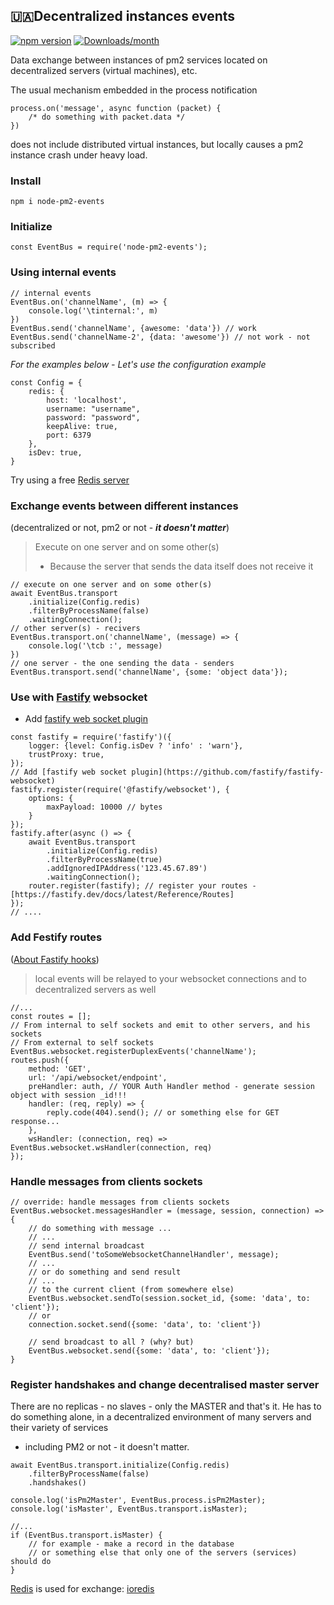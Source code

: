 ## 🇺🇦Decentralized instances events

[![npm version](https://img.shields.io/npm/v/node-pm2-events.svg)](https://www.npmjs.com/package/node-pm2-events)
[![Downloads/month](https://img.shields.io/npm/dm/node-pm2-events.svg)](http://www.npmtrends.com/node-pm2-events)

Data exchange between instances of pm2
services located on decentralized servers (virtual machines), etc.

The usual mechanism embedded in the process notification

```ecmascript 6
process.on('message', async function (packet) {
    /* do something with packet.data */
})
```
does not include distributed virtual instances, but locally causes a pm2 instance crash under heavy load.

### Install

```shell
npm i node-pm2-events
```

### Initialize

```ecmascript 6
const EventBus = require('node-pm2-events');
```

### Using internal events

```ecmascript 6
// internal events
EventBus.on('channelName', (m) => {
    console.log('\tinternal:', m)
})
EventBus.send('channelName', {awesome: 'data'}) // work
EventBus.send('channelName-2', {data: 'awesome'}) // not work - not subscribed
```

*For the examples below - Let's use the configuration example*

```ecmascript 6
const Config = {
    redis: {
        host: 'localhost',
        username: "username",
        password: "password",
        keepAlive: true,
        port: 6379
    },
    isDev: true,
}
```
Try using a free [Redis server](https://app.redislabs.com/)

### Exchange events between different instances
(decentralized or not, pm2 or not - ***it doesn't matter***)

> Execute on one server and on some other(s)
> - Because the server that sends the data itself does not receive it
```ecmascript 6
// execute on one server and on some other(s)
await EventBus.transport
    .initialize(Config.redis)
    .filterByProcessName(false)
    .waitingConnection();
// other server(s) - recivers
EventBus.transport.on('channelName', (message) => {
    console.log('\tcb :', message)
})
// one server - the one sending the data - senders
EventBus.transport.send('channelName', {some: 'object data'});
```

### Use with [Fastify](https://fastify.dev/) websocket

* Add [fastify web socket plugin](https://github.com/fastify/fastify-websocket)
```ecmascript 6
const fastify = require('fastify')({
    logger: {level: Config.isDev ? 'info' : 'warn'},
    trustProxy: true,
});
// Add [fastify web socket plugin](https://github.com/fastify/fastify-websocket)
fastify.register(require('@fastify/websocket'), {
    options: {
        maxPayload: 10000 // bytes
    }
});
fastify.after(async () => {
    await EventBus.transport
        .initialize(Config.redis)
        .filterByProcessName(true)
        .addIgnoredIPAddress('123.45.67.89')
        .waitingConnection();
    router.register(fastify); // register your routes - [https://fastify.dev/docs/latest/Reference/Routes]
});
// ....
```

### Add Festify routes
([About Fastify hooks](https://fastify.dev/docs/latest/Reference/Hooks/))
> local events will be relayed to your websocket connections and to decentralized servers as well
```ecmascript 6
//...
const routes = [];
// From internal to self sockets and emit to other servers, and his sockets
// From external to self sockets
EventBus.websocket.registerDuplexEvents('channelName');
routes.push({
    method: 'GET',
    url: '/api/websocket/endpoint',
    preHandler: auth, // YOUR Auth Handler method - generate session object with session _id!!!
    handler: (req, reply) => {
        reply.code(404).send(); // or something else for GET response...
    },
    wsHandler: (connection, req) => EventBus.websocket.wsHandler(connection, req)
});
```

### Handle messages from clients sockets
```ecmascript 6
// override: handle messages from clients sockets
EventBus.websocket.messagesHandler = (message, session, connection) => {
    // do something with message ...
    // ...
    // send internal broadcast
    EventBus.send('toSomeWebsocketChannelHandler', message);
    // ...
    // or do something and send result
    // ...
    // to the current client (from somewhere else)
    EventBus.websocket.sendTo(session.socket_id, {some: 'data', to: 'client'});
    // or
    connection.socket.send({some: 'data', to: 'client'})

    // send broadcast to all ? (why? but)
    EventBus.websocket.send({some: 'data', to: 'client'});
}
```

### Register handshakes and change decentralised master server

There are no replicas - no slaves - only the MASTER and that's it.
He has to do something alone, in a decentralized environment of many servers and their variety of services

- including PM2 or not - it doesn't matter.

```ecmascript 6
await EventBus.transport.initialize(Config.redis)
    .filterByProcessName(false)
    .handshakes()

console.log('isPm2Master', EventBus.process.isPm2Master);
console.log('isMaster', EventBus.transport.isMaster);

//...
if (EventBus.transport.isMaster) {
    // for example - make a record in the database 
    // or something else that only one of the servers (services) should do
}

```

[Redis](https://redis.io/docs/getting-started/) is used for exchange: [ioredis](https://www.npmjs.com/package/ioredis)
